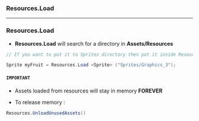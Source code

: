 
### Resources.Load

------------------------------------------------

### Resources.Load

* **Resources.Load** will search for a directory in **Assets/Resources**

```c#
// If you want to put it to Sprites directory then put it inside Resources (ex. Assets/Resources/Sprites).

Sprite myFruit = Resources.Load <Sprite> ("Sprites/Graphics_3");
```

#### `IMPORTANT`
  * Assets loaded from resources will stay in memory **FOREVER**
  
  * To release memory :
  
  ```c#
  Resources.UnloadUnusedAssets() 
  ```

